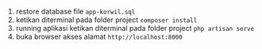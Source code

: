 1. restore database file `app-korwil.sql`<br>
2. ketikan diterminal pada folder project `composer install` 
3. running aplikasi ketikan diterminal pada folder project `php artisan serve`<br>
4. buka browser akses alamat `http://localhost:8000`
